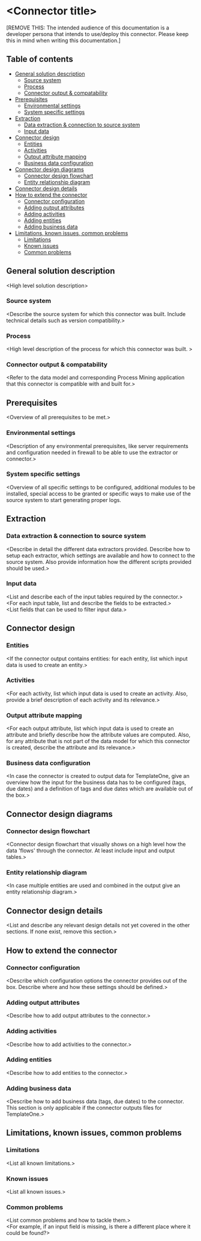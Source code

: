 # \<Connector title>

[REMOVE THIS: The intended audience of this documentation is a developer persona that intends to use/deploy this connector. Please keep this in mind when writing this documentation.]

## Table of contents
- [General solution description](#General-solution-description)
    - [Source system](#Source-system)
    - [Process](#Process)
    - [Connector output & compatability](#Connector-output-&-compatability)
- [Prerequisites](#Prerequisites)
    - [Environmental settings](#Environmental_settings)
    - [System specific settings](#System_specific_settings)
- [Extraction](#Extraction)
    - [Data extraction & connection to source system](#Data-extraction-&-connection-to-source-system)
    - [Input data](#Input-data)
- [Connector design](#Connector_design)
    - [Entities](#Entities)
    - [Activities](#Activities)
    - [Output attribute mapping](#Output-attribute-mapping)
    - [Business data configuration](#Business_data_configuration)
- [Connector design diagrams](#Connector_design_diagrams)
    - [Connector design flowchart](#Connector-design-flowchart)
    - [Entity relationship diagram](#Entity_relationship_diagram)
- [Connector design details](#Connector-design-details)
- [How to extend the connector](#How-to-extend-the-connector)
    - [Connector configuration](#Connector-configuration)
    - [Adding output attributes](#Adding-output-attributes)
    - [Adding activities](#Adding-activities)
    - [Adding entities](#Adding-entities)
    - [Adding business data](#Adding_business_data)
- [Limitations, known issues, common problems](#Limitations-known-issues-common-problems)
    - [Limitations](#Limitations)
    - [Known issues](#Known-issues)
    - [Common problems](#Common-problems)

## General solution description
\<High level solution description> 

### Source system
\<Describe the source system for which this connector was built. Include technical details such as version compatibility.>

### Process
\<High level description of the process for which this connector was built. >

### Connector output & compatability
\<Refer to the data model and corresponding Process Mining application that this connector is compatible with and built for.>

## Prerequisites
\<Overview of all prerequisites to be met.>

### Environmental settings
\<Description of any environmental prerequisites, like server requirements and configuration needed in firewall to be able to use the extractor or connector.>

### System specific settings
\<Overview of all specific settings to be configured, additional modules to be installed, special access to be granted or specific ways to make use of the source system to start generating proper logs.

## Extraction

### Data extraction & connection to source system
\<Describe in detail the different data extractors provided. Describe how to setup each extractor, which settings are available and how to connect to the source system. Also provide information how the different scripts provided should be used.>

### Input data
\<List and describe each of the input tables required by the connector.>\
\<For each input table, list and describe the fields to be extracted.>\
\<List fields that can be used to filter input data.>

## Connector design

### Entities
\<If the connector output contains entities: for each entity, list which input data is used to create an entity.>

### Activities
\<For each activity, list which input data is used to create an activity. Also, provide a brief description of each activity and its relevance.>

### Output attribute mapping
\<For each output attribute, list which input data is used to create an attribute and briefly describe how the attribute values are computed. Also, for any attribute that is not part of the data model for which this connector is created, describe the attribute and its relevance.>

### Business data configuration
\<In case the connector is created to output data for TemplateOne, give an overview how the input for the business data has to be configured (tags, due dates) and a definition of tags and due dates which are available out of the box.>

## Connector design diagrams

### Connector design flowchart
\<Connector design flowchart that visually shows on a high level how the data 'flows' through the connector. At least include input and output tables.> 

### Entity relationship diagram
\<In case multiple entities are used and combined in the output give an entity relationship diagram.>

## Connector design details
\<List and describe any relevant design details not yet covered in the other sections. If none exist, remove this section.>

## How to extend the connector
### Connector configuration
\<Describe which configuration options the connector provides out of the box. Describe where and how these settings should be defined.>

### Adding output attributes
\<Describe how to add output attributes to the connector.>

### Adding activities
\<Describe how to add activities to the connector.>

### Adding entities
\<Describe how to add entities to the connector.>

### Adding business data
\<Describe how to add business data (tags, due dates) to the connector. This section is only applicable if the connector outputs files for TemplateOne.>

## Limitations, known issues, common problems
### Limitations
\<List all known limitations.>

### Known issues
\<List all known issues.>

### Common problems
\<List common problems and how to tackle them.>\
\<For example, if an input field is missing, is there a different place where it could be found?>
